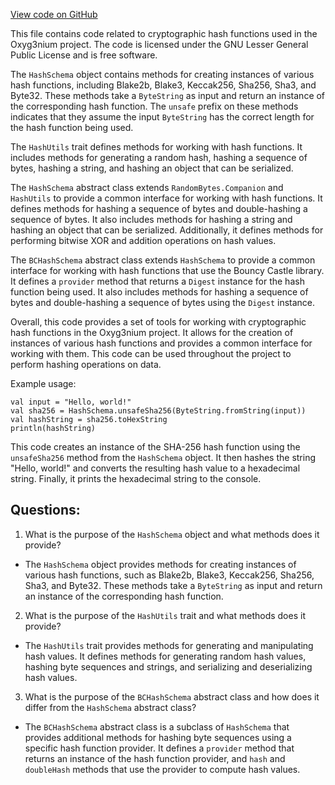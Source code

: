 [View code on GitHub](https://github.com/oxyg3nium/oxyg3nium/crypto/src/main/scala/org/oxyg3nium/crypto/HashSchema.scala)

This file contains code related to cryptographic hash functions used in the Oxyg3nium project. The code is licensed under the GNU Lesser General Public License and is free software. 

The `HashSchema` object contains methods for creating instances of various hash functions, including Blake2b, Blake3, Keccak256, Sha256, Sha3, and Byte32. These methods take a `ByteString` as input and return an instance of the corresponding hash function. The `unsafe` prefix on these methods indicates that they assume the input `ByteString` has the correct length for the hash function being used. 

The `HashUtils` trait defines methods for working with hash functions. It includes methods for generating a random hash, hashing a sequence of bytes, hashing a string, and hashing an object that can be serialized. 

The `HashSchema` abstract class extends `RandomBytes.Companion` and `HashUtils` to provide a common interface for working with hash functions. It defines methods for hashing a sequence of bytes and double-hashing a sequence of bytes. It also includes methods for hashing a string and hashing an object that can be serialized. Additionally, it defines methods for performing bitwise XOR and addition operations on hash values. 

The `BCHashSchema` abstract class extends `HashSchema` to provide a common interface for working with hash functions that use the Bouncy Castle library. It defines a `provider` method that returns a `Digest` instance for the hash function being used. It also includes methods for hashing a sequence of bytes and double-hashing a sequence of bytes using the `Digest` instance. 

Overall, this code provides a set of tools for working with cryptographic hash functions in the Oxyg3nium project. It allows for the creation of instances of various hash functions and provides a common interface for working with them. This code can be used throughout the project to perform hashing operations on data. 

Example usage: 

```
val input = "Hello, world!"
val sha256 = HashSchema.unsafeSha256(ByteString.fromString(input))
val hashString = sha256.toHexString
println(hashString)
``` 

This code creates an instance of the SHA-256 hash function using the `unsafeSha256` method from the `HashSchema` object. It then hashes the string "Hello, world!" and converts the resulting hash value to a hexadecimal string. Finally, it prints the hexadecimal string to the console.
## Questions: 
 1. What is the purpose of the `HashSchema` object and what methods does it provide?
- The `HashSchema` object provides methods for creating instances of various hash functions, such as Blake2b, Blake3, Keccak256, Sha256, Sha3, and Byte32. These methods take a `ByteString` as input and return an instance of the corresponding hash function.

2. What is the purpose of the `HashUtils` trait and what methods does it provide?
- The `HashUtils` trait provides methods for generating and manipulating hash values. It defines methods for generating random hash values, hashing byte sequences and strings, and serializing and deserializing hash values.

3. What is the purpose of the `BCHashSchema` abstract class and how does it differ from the `HashSchema` abstract class?
- The `BCHashSchema` abstract class is a subclass of `HashSchema` that provides additional methods for hashing byte sequences using a specific hash function provider. It defines a `provider` method that returns an instance of the hash function provider, and `hash` and `doubleHash` methods that use the provider to compute hash values.